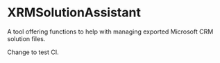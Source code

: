 # XRMSolutionAssistant
A tool offering functions to help with managing exported Microsoft CRM solution files.

Change to test CI.
